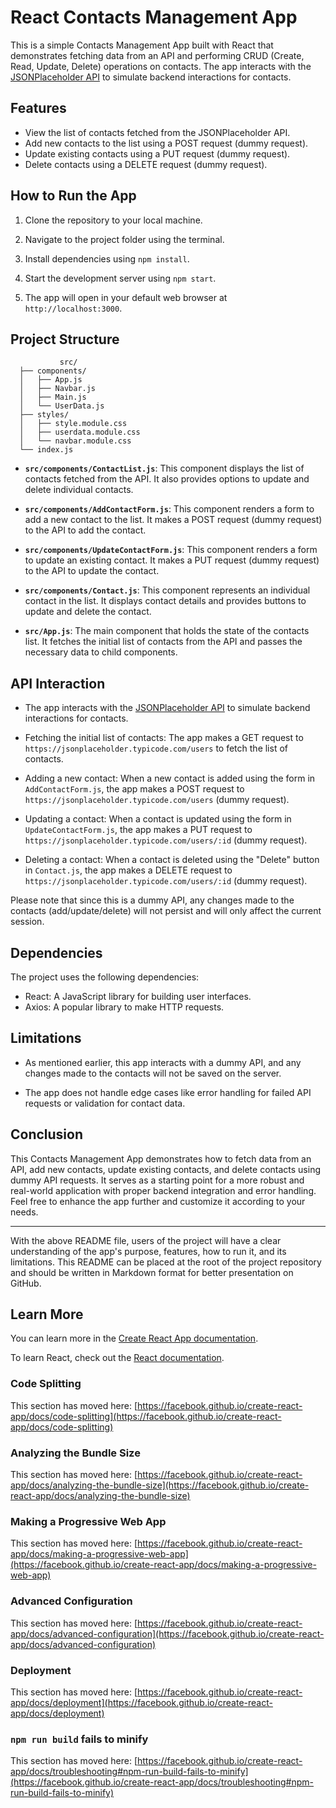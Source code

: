 # React Contacts Management App

This is a simple Contacts Management App built with React that demonstrates fetching data from an API and performing CRUD (Create, Read, Update, Delete) operations on contacts. The app interacts with the [JSONPlaceholder API](https://jsonplaceholder.typicode.com/) to simulate backend interactions for contacts.


## Features

- View the list of contacts fetched from the JSONPlaceholder API.
- Add new contacts to the list using a POST request (dummy request).
- Update existing contacts using a PUT request (dummy request).
- Delete contacts using a DELETE request (dummy request).

## How to Run the App

1. Clone the repository to your local machine.

2. Navigate to the project folder using the terminal.

3. Install dependencies using `npm install`.

4. Start the development server using `npm start`.

5. The app will open in your default web browser at `http://localhost:3000`.

## Project Structure

               src/
      ├── components/
      │   ├── App.js
      │   ├── Navbar.js
      │   ├── Main.js
      │   └── UserData.js
      ├── styles/
      │   ├── style.module.css
      │   ├── userdata.module.css
      │   └── navbar.module.css
      └── index.js





- **`src/components/ContactList.js`**: This component displays the list of contacts fetched from the API. It also provides options to update and delete individual contacts.

- **`src/components/AddContactForm.js`**: This component renders a form to add a new contact to the list. It makes a POST request (dummy request) to the API to add the contact.

- **`src/components/UpdateContactForm.js`**: This component renders a form to update an existing contact. It makes a PUT request (dummy request) to the API to update the contact.

- **`src/components/Contact.js`**: This component represents an individual contact in the list. It displays contact details and provides buttons to update and delete the contact.

- **`src/App.js`**: The main component that holds the state of the contacts list. It fetches the initial list of contacts from the API and passes the necessary data to child components.

## API Interaction

- The app interacts with the [JSONPlaceholder API](https://jsonplaceholder.typicode.com/) to simulate backend interactions for contacts.

- Fetching the initial list of contacts: The app makes a GET request to `https://jsonplaceholder.typicode.com/users` to fetch the list of contacts.

- Adding a new contact: When a new contact is added using the form in `AddContactForm.js`, the app makes a POST request to `https://jsonplaceholder.typicode.com/users` (dummy request).

- Updating a contact: When a contact is updated using the form in `UpdateContactForm.js`, the app makes a PUT request to `https://jsonplaceholder.typicode.com/users/:id` (dummy request).

- Deleting a contact: When a contact is deleted using the "Delete" button in `Contact.js`, the app makes a DELETE request to `https://jsonplaceholder.typicode.com/users/:id` (dummy request).

Please note that since this is a dummy API, any changes made to the contacts (add/update/delete) will not persist and will only affect the current session.

## Dependencies

The project uses the following dependencies:

- React: A JavaScript library for building user interfaces.
- Axios: A popular library to make HTTP requests.

## Limitations

- As mentioned earlier, this app interacts with a dummy API, and any changes made to the contacts will not be saved on the server.

- The app does not handle edge cases like error handling for failed API requests or validation for contact data.

## Conclusion

This Contacts Management App demonstrates how to fetch data from an API, add new contacts, update existing contacts, and delete contacts using dummy API requests. It serves as a starting point for a more robust and real-world application with proper backend integration and error handling. Feel free to enhance the app further and customize it according to your needs.

---

With the above README file, users of the project will have a clear understanding of the app's purpose, features, how to run it, and its limitations. This README can be placed at the root of the project repository and should be written in Markdown format for better presentation on GitHub.




## Learn More

You can learn more in the [Create React App documentation](https://facebook.github.io/create-react-app/docs/getting-started).

To learn React, check out the [React documentation](https://reactjs.org/).

### Code Splitting

This section has moved here: [https://facebook.github.io/create-react-app/docs/code-splitting](https://facebook.github.io/create-react-app/docs/code-splitting)

### Analyzing the Bundle Size

This section has moved here: [https://facebook.github.io/create-react-app/docs/analyzing-the-bundle-size](https://facebook.github.io/create-react-app/docs/analyzing-the-bundle-size)

### Making a Progressive Web App

This section has moved here: [https://facebook.github.io/create-react-app/docs/making-a-progressive-web-app](https://facebook.github.io/create-react-app/docs/making-a-progressive-web-app)

### Advanced Configuration

This section has moved here: [https://facebook.github.io/create-react-app/docs/advanced-configuration](https://facebook.github.io/create-react-app/docs/advanced-configuration)

### Deployment

This section has moved here: [https://facebook.github.io/create-react-app/docs/deployment](https://facebook.github.io/create-react-app/docs/deployment)

### `npm run build` fails to minify

This section has moved here: [https://facebook.github.io/create-react-app/docs/troubleshooting#npm-run-build-fails-to-minify](https://facebook.github.io/create-react-app/docs/troubleshooting#npm-run-build-fails-to-minify)
